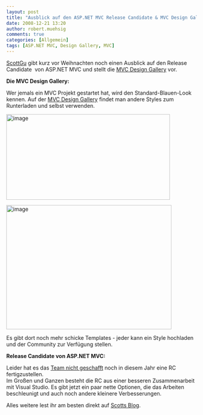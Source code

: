 ```yaml
---
layout: post
title: "Ausblick auf den ASP.NET MVC Release Candidate & MVC Design Gallery"
date: 2008-12-21 13:20
author: robert.muehsig
comments: true
categories: [Allgemein]
tags: [ASP.NET MVC, Design Gallery, MVC]
---
```

<p><a href="http://weblogs.asp.net/scottgu/archive/2008/12/19/asp-net-mvc-design-gallery-and-upcoming-view-improvements-with-the-asp-net-mvc-release-candidate.aspx">ScottGu</a> gibt kurz vor Weihnachten noch einen Ausblick auf den Release Candidate&#160; von ASP.NET MVC und stellt die <a href="http://www.asp.net/mvc/gallery/default.aspx?supportsjs=true">MVC Design Gallery</a> vor.</p> 
<!--more-->
  <p><strong>Die MVC Design Gallery:</strong></p>  <p>Wer jemals ein MVC Projekt gestartet hat, wird den Standard-Blauen-Look kennen. Auf der <a href="http://www.asp.net/mvc/gallery/default.aspx?supportsjs=true">MVC Design Gallery</a> findet man andere Styles zum Runterladen und selbst verwenden. </p>  <p><a href="{{BASE_PATH}}/assets/wp-images/image577.png"><img style="border-right: 0px; border-top: 0px; border-left: 0px; border-bottom: 0px" height="226" alt="image" src="{{BASE_PATH}}/assets/wp-images/image-thumb555.png" width="433" border="0" /></a> </p>  <p><a href="{{BASE_PATH}}/assets/wp-images/image578.png"><img style="border-right: 0px; border-top: 0px; border-left: 0px; border-bottom: 0px" height="328" alt="image" src="{{BASE_PATH}}/assets/wp-images/image-thumb556.png" width="437" border="0" /></a> </p>  <p>Es gibt dort noch mehr schicke Templates - jeder kann ein Style hochladen und der Community zur Verf&#252;gung stellen.</p>  <p><strong>Release Candidate von ASP.NET MVC:</strong></p>  <p>Leider hat es das <a href="http://haacked.com/archive/2008/12/19/a-little-holiday-love-from-the-asp.net-mvc-team.aspx">Team nicht geschafft</a> noch in diesem Jahr eine RC fertigzustellen.     <br />Im Gro&#223;en und Ganzen besteht die RC aus einer besseren Zusammenarbeit mit Visual Studio. Es gibt jetzt ein paar nette Optionen, die das Arbeiten beschleunigt und auch noch andere kleinere Verbesserungen.</p>  <p>Alles weitere lest ihr am besten direkt auf <a href="http://weblogs.asp.net/scottgu/archive/2008/12/19/asp-net-mvc-design-gallery-and-upcoming-view-improvements-with-the-asp-net-mvc-release-candidate.aspx">Scotts Blog</a>.</p>
